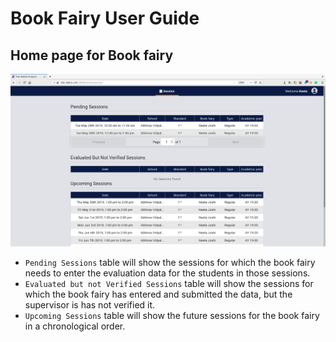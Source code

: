 # **Book Fairy User Guide**

## **Home page for Book fairy**

![Screenshot](img/session_book_fairy.png)

* `Pending Sessions` table will show the sessions for which the book fairy needs to enter the evaluation data for the students in those sessions.
* `Evaluated but not Verified Sessions` table will show the sessions for which the book fairy has entered and submitted the data, but the supervisor is has not verified it.
* `Upcoming Sessions` table will show the future sessions for the book fairy in a chronological order.



